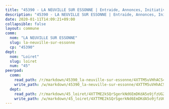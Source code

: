 ```yaml
---
title: "45390 - LA NEUVILLE SUR ESSONNE | Entraide, Annonces, Initiatives"
description: "45390 - LA NEUVILLE SUR ESSONNE | Entraide, Annonces, Initiatives"
date: 2020-01-11T14:09:21+09:00
collapsible: false
layout: commune
comm:
  nom: "LA NEUVILLE SUR ESSONNE"
  slug: la-neuville-sur-essonne
  cp: "45390"
dept:
  nom: "Loiret"
  slug: loiret
  num: "45"
peerpad:
  comm:
    read_path: /r/markdown/45390_la-neuville-sur-essonne/4XTTM5uVHhACS4BMHZtcnyigYgXhfxMcKzfBEoiwovWgiqKVo
    write_path: /w/markdown/45390_la-neuville-sur-essonne/4XTTM5uVHhACS4BMHZtcnyigYgXhfxMcKzfBEoiwovWgiqKVo-K3TgTtJmjE1BtzCohmpj3WdYKZnaHFTv8GF2kF5fCcPE7C7zWWXxr2mjca5b7fiVVhG2EmCjmH36i9MCBAHEjDGLRbSizikyv3fQuvmaL9pUWqsPxNxg1bAjFCkscL7QkZZ2gK5f
  dept:
    read_path: /r/markdown/45_loiret/4XTTME2kSQrSgerkNd6EmDKdA5o9jfzUG2SAG8C2qVYb3YXN4
    write_path: /w/markdown/45_loiret/4XTTME2kSQrSgerkNd6EmDKdA5o9jfzUG2SAG8C2qVYb3YXN4-K3TgULpEDoP6p5UphGUnEGQQDb2AQTj81Z2trE1ZVsdtBZSXUbkVLE9oEias3DdMz5vmgxRH8ErfnuyVj2VYfJxxhBMoq5ZxQCDrb2jTVFkww5uEThgDKwT8pF9LfJGTpqNraKjJ
---
```


